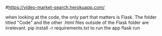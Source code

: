 #https://video-market-search.herokuapp.com/

when looking at the code, the only part that matters is Flask. The folder titled "Code" and the other .html files outside of the Flask folder are irrelevant.
pip install -r requirements.txt
to run the app
flask run

